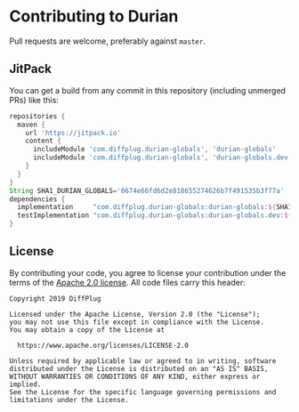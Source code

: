 # Contributing to Durian

Pull requests are welcome, preferably against `master`.

## JitPack

You can get a build from any commit in this repository (including unmerged PRs) like this:

```gradle
repositories {
  maven {
    url 'https://jitpack.io'
    content {
      includeModule 'com.diffplug.durian-globals', 'durian-globals'
      includeModule 'com.diffplug.durian-globals', 'durian-globals.dev'
    }
  }
}
String SHA1_DURIAN_GLOBALS='0674e66fd6d2e818655274626b7f491535b3f77a'
dependencies {
  implementation     "com.diffplug.durian-globals:durian-globals:${SHA1_DURIAN_GLOBALS}"
  testImplementation "com.diffplug.durian-globals:durian-globals.dev:${SHA1_DURIAN_GLOBALS}"
}
```

## License

By contributing your code, you agree to license your contribution under the terms of the [Apache 2.0 license](https://www.apache.org/licenses/LICENSE-2.0).  All code files carry this header:

```
Copyright 2019 DiffPlug

Licensed under the Apache License, Version 2.0 (the "License");
you may not use this file except in compliance with the License.
You may obtain a copy of the License at

  https://www.apache.org/licenses/LICENSE-2.0

Unless required by applicable law or agreed to in writing, software
distributed under the License is distributed on an "AS IS" BASIS,
WITHOUT WARRANTIES OR CONDITIONS OF ANY KIND, either express or implied.
See the License for the specific language governing permissions and
limitations under the License.
```
